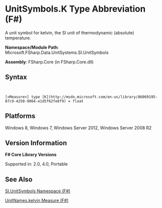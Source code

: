 # UnitSymbols.K Type Abbreviation (F#)

A unit symbol for kelvin, the SI unit of thermodynamic (absolute) temperature.

**Namespace/Module Path**: Microsoft.FSharp.Data.UnitSystems.SI.UnitSymbols

**Assembly**: FSharp.Core (in FSharp.Core.dll)


## Syntax


```


[<Measure>] type [K](http://msdn.microsoft.com/en-us/library/86069195-87c9-4250-9064-e1d5f62fe8f9) = float

```



## Platforms
Windows 8, Windows 7, Windows Server 2012, Windows Server 2008 R2


## Version Information
**F# Core Library Versions**

Supported in: 2.0, 4.0, Portable




## See Also
[SI.UnitSymbols Namespace &#40;F&#35;&#41;](SI.UnitSymbols-Namespace-%5BFSharp%5D.md)

[UnitNames.kelvin Measure &#40;F&#35;&#41;](UnitNames.kelvin-Measure-%5BFSharp%5D.md)

